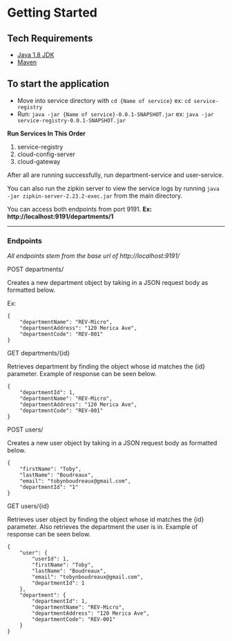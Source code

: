 # Getting Started

## Tech Requirements

* [Java 1.8 JDK](https://www.oracle.com/java/technologies/javase/javase-jdk8-downloads.html)
* [Maven](http://maven.apache.org/install.html)

## To start the application
* Move into service directory with `cd {Name of service}` ex: `cd service-registry`
* Run: `java -jar {Name of service}-0.0.1-SNAPSHOT.jar` ex: `java -jar service-registry-0.0.1-SNAPSHOT.jar`

**__Run Services In This Order__**
1. service-registry
2. cloud-config-server
3. cloud-gateway

After all are running successfully, run department-service and user-service.

You can also run the zipkin server to view the service logs by running `java -jar zipkin-server-2.23.2-exec.jar` from the main directory.

You can access both endpoints from port 9191. **Ex: http://localhost:9191/departments/1**

***

### Endpoints

_All endpoints stem from the base url of http://localhost:9191/_

POST departments/

Creates a new department object by taking in a JSON request body as formatted below.

Ex: 
```
{
    "departmentName": "REV-Micro",
    "departmentAddress": "120 Merica Ave",
    "departmentCode": "REV-001"
} 
```

GET departments/{id}

Retrieves department by finding the object whose id matches the {id} parameter. Example of response can be seen below.

```
{
    "departmentId": 1,
    "departmentName": "REV-Micro",
    "departmentAddress": "120 Merica Ave",
    "departmentCode": "REV-001"
}
```

POST users/

Creates a new user object by taking in a JSON request body as formatted below.

```
{
    "firstName": "Toby",
    "lastName": "Boudreaux",
    "email": "tobynboudreaux@gmail.com",
    "departmentId": "1"
}
```

GET users/{id}

Retrieves user object by finding the object whose id matches the {id} parameter. Also retrieves the department the user is in. Example of response can be seen below.

```
{
    "user": {
        "userId": 1,
        "firstName": "Toby",
        "lastName": "Boudreaux",
        "email": "tobynboudreaux@gmail.com",
        "departmentId": 1
    },
    "department": {
        "departmentId": 1,
        "departmentName": "REV-Micro",
        "departmentAddress": "120 Merica Ave",
        "departmentCode": "REV-001"
    }
}
```



